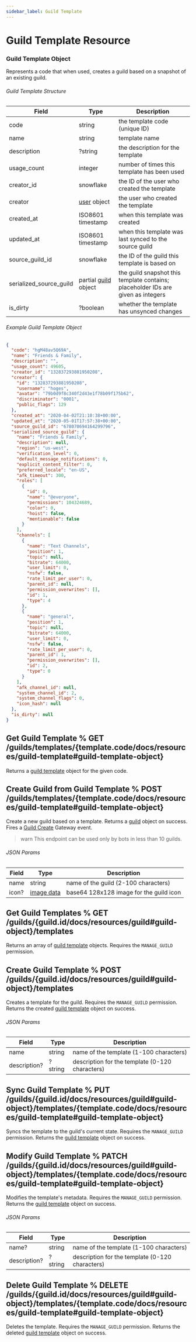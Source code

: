 ```yaml
---
sidebar_label: Guild Template
---
```


# Guild Template Resource

### Guild Template Object

Represents a code that when used, creates a guild based on a snapshot of an existing guild.

###### Guild Template Structure

| Field                   | Type                                                       | Description                                                                      |
|-------------------------|------------------------------------------------------------|----------------------------------------------------------------------------------|
| code                    | string                                                     | the template code (unique ID)                                                    |
| name                    | string                                                     | template name                                                                    |
| description             | ?string                                                    | the description for the template                                                 |
| usage_count             | integer                                                    | number of times this template has been used                                      |
| creator_id              | snowflake                                                  | the ID of the user who created the template                                      |
| creator                 | [user](/docs/resources/user#user-object) object            | the user who created the template                                                |
| created_at              | ISO8601 timestamp                                          | when this template was created                                                   |
| updated_at              | ISO8601 timestamp                                          | when this template was last synced to the source guild                           |
| source_guild_id         | snowflake                                                  | the ID of the guild this template is based on                                    |
| serialized_source_guild | partial [guild](/docs/resources/guild#guild-object) object | the guild snapshot this template contains; placeholder IDs are given as integers |
| is_dirty                | ?boolean                                                   | whether the template has unsynced changes                                        |

###### Example Guild Template Object

```json
{
  "code": "hgM48av5Q69A",
  "name": "Friends & Family",
  "description": "",
  "usage_count": 49605,
  "creator_id": "132837293881950208",
  "creator": {
    "id": "132837293881950208",
    "username": "hoges",
    "avatar": "79b0d9f8c340f2d43e1f78b09f175b62",
    "discriminator": "0001",
    "public_flags": 129
  },
  "created_at": "2020-04-02T21:10:38+00:00",
  "updated_at": "2020-05-01T17:57:38+00:00",
  "source_guild_id": "678070694164299796",
  "serialized_source_guild": {
    "name": "Friends & Family",
    "description": null,
    "region": "us-west",
    "verification_level": 0,
    "default_message_notifications": 0,
    "explicit_content_filter": 0,
    "preferred_locale": "en-US",
    "afk_timeout": 300,
    "roles": [
      {
        "id": 0,
        "name": "@everyone",
        "permissions": 104324689,
        "color": 0,
        "hoist": false,
        "mentionable": false
      }
    ],
    "channels": [
      {
        "name": "Text Channels",
        "position": 1,
        "topic": null,
        "bitrate": 64000,
        "user_limit": 0,
        "nsfw": false,
        "rate_limit_per_user": 0,
        "parent_id": null,
        "permission_overwrites": [],
        "id": 1,
        "type": 4
      },
      {
        "name": "general",
        "position": 1,
        "topic": null,
        "bitrate": 64000,
        "user_limit": 0,
        "nsfw": false,
        "rate_limit_per_user": 0,
        "parent_id": 1,
        "permission_overwrites": [],
        "id": 2,
        "type": 0
      }
    ],
    "afk_channel_id": null,
    "system_channel_id": 2,
    "system_channel_flags": 0,
    "icon_hash": null
  },
  "is_dirty": null
}
```

## Get Guild Template % GET /guilds/templates/{template.code/docs/resources/guild-template#guild-template-object}

Returns a [guild template](/docs/resources/guild-template#guild-template-object) object for the given code.

## Create Guild from Guild Template % POST /guilds/templates/{template.code/docs/resources/guild-template#guild-template-object}

Create a new guild based on a template. Returns a [guild](/docs/resources/guild#guild-object) object on success. Fires a [Guild Create](/docs/events/gateway-events#guild-create) Gateway event.

> warn
> This endpoint can be used only by bots in less than 10 guilds.

###### JSON Params

| Field | Type                                     | Description                             |
|-------|------------------------------------------|-----------------------------------------|
| name  | string                                   | name of the guild (2-100 characters)    |
| icon? | [image data](/docs/reference#image-data) | base64 128x128 image for the guild icon |

## Get Guild Templates % GET /guilds/{guild.id/docs/resources/guild#guild-object}/templates

Returns an array of [guild template](/docs/resources/guild-template#guild-template-object) objects. Requires the `MANAGE_GUILD` permission.

## Create Guild Template % POST /guilds/{guild.id/docs/resources/guild#guild-object}/templates

Creates a template for the guild. Requires the `MANAGE_GUILD` permission. Returns the created [guild template](/docs/resources/guild-template#guild-template-object) object on success.

###### JSON Params

| Field        | Type    | Description                                     |
|--------------|---------|-------------------------------------------------|
| name         | string  | name of the template (1-100 characters)         |
| description? | ?string | description for the template (0-120 characters) |

## Sync Guild Template % PUT /guilds/{guild.id/docs/resources/guild#guild-object}/templates/{template.code/docs/resources/guild-template#guild-template-object}

Syncs the template to the guild's current state. Requires the `MANAGE_GUILD` permission. Returns the [guild template](/docs/resources/guild-template#guild-template-object) object on success.

## Modify Guild Template % PATCH /guilds/{guild.id/docs/resources/guild#guild-object}/templates/{template.code/docs/resources/guild-template#guild-template-object}

Modifies the template's metadata. Requires the `MANAGE_GUILD` permission. Returns the [guild template](/docs/resources/guild-template#guild-template-object) object on success.

###### JSON Params

| Field        | Type    | Description                                     |
|--------------|---------|-------------------------------------------------|
| name?        | string  | name of the template (1-100 characters)         |
| description? | ?string | description for the template (0-120 characters) |

## Delete Guild Template % DELETE /guilds/{guild.id/docs/resources/guild#guild-object}/templates/{template.code/docs/resources/guild-template#guild-template-object}

Deletes the template. Requires the `MANAGE_GUILD` permission. Returns the deleted [guild template](/docs/resources/guild-template#guild-template-object) object on success.
